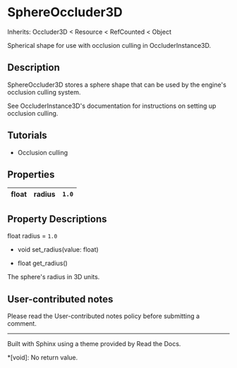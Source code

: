 # SphereOccluder3D

Inherits: Occluder3D < Resource < RefCounted < Object

Spherical shape for use with occlusion culling in OccluderInstance3D.

## Description

SphereOccluder3D stores a sphere shape that can be used by the engine's
occlusion culling system.

See OccluderInstance3D's documentation for instructions on setting up
occlusion culling.

## Tutorials

  * Occlusion culling

## Properties

float | radius | `1.0`  
---|---|---  
  
## Property Descriptions

float radius = `1.0`

  * void set_radius(value: float)

  * float get_radius()

The sphere's radius in 3D units.

## User-contributed notes

Please read the User-contributed notes policy before submitting a comment.

* * *

Built with Sphinx using a theme provided by Read the Docs.

  *[void]: No return value.

